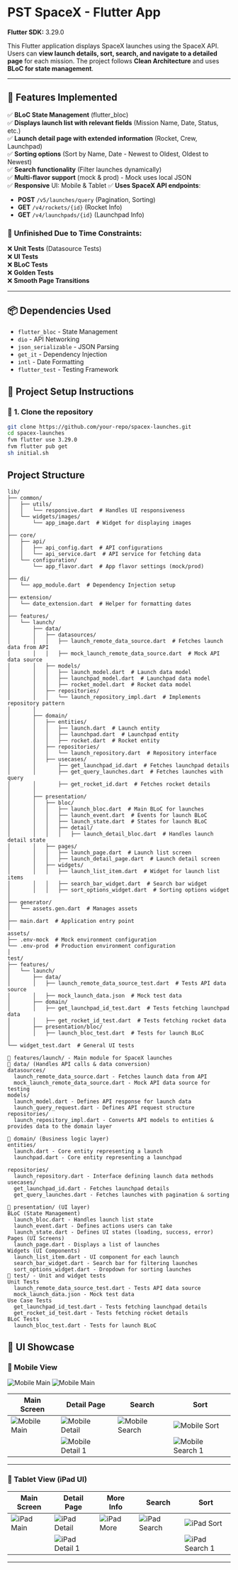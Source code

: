 # PST SpaceX - Flutter App
 **Flutter SDK:** 3.29.0  

This Flutter application displays SpaceX launches using the SpaceX API.
Users can **view launch details, sort, search, and navigate to a detailed page** for each mission.
The project follows **Clean Architecture** and uses **BLoC for state management**.

---
## 🚀 Features Implemented  

✅ **BLoC State Management** (flutter_bloc)  
✅ **Displays launch list with relevant fields** (Mission Name, Date, Status, etc.)  
✅ **Launch detail page with extended information** (Rocket, Crew, Launchpad)  
✅ **Sorting options** (Sort by Name, Date - Newest to Oldest, Oldest to Newest)  
✅ **Search functionality** (Filter launches dynamically)  
✅ **Multi-flavor support** (mock & prod) - Mock uses local JSON  
✅ **Responsive** UI: Mobile & Tablet 
✅ **Uses SpaceX API endpoints**:  
   - **POST** `/v5/launches/query` (Pagination, Sorting)  
   - **GET** `/v4/rockets/{id}` (Rocket Info)  
   - **GET** `/v4/launchpads/{id}` (Launchpad Info)  

### 🔹 **Unfinished Due to Time Constraints:**
❌ **Unit Tests** (Datasource Tests)  
❌ **UI Tests**  
❌ **BLoC Tests**  
❌ **Golden Tests**  
❌ **Smooth Page Transitions**  

---

## 📦 Dependencies Used  

- `flutter_bloc` - State Management  
- `dio` - API Networking  
- `json_serializable` - JSON Parsing  
- `get_it` - Dependency Injection  
- `intl` - Date Formatting  
- `flutter_test` - Testing Framework  


## 📜 Project Setup Instructions
### 🔹 **1. Clone the repository**
```sh
git clone https://github.com/your-repo/spacex-launches.git
cd spacex-launches
fvm flutter use 3.29.0
fvm flutter pub get
sh initial.sh
```


## Project Structure
```
lib/
├── common/
│   ├── utils/
│   │   └── responsive.dart  # Handles UI responsiveness
│   └── widgets/images/
│       └── app_image.dart  # Widget for displaying images
│
├── core/
│   ├── api/
│   │   ├── api_config.dart  # API configurations
│   │   └── api_service.dart  # API service for fetching data
│   └── configuration/
│       └── app_flavor.dart  # App flavor settings (mock/prod)
│
├── di/
│   └── app_module.dart  # Dependency Injection setup
│
├── extension/
│   └── date_extension.dart  # Helper for formatting dates
│
├── features/
│   └── launch/
│       ├── data/
│       │   ├── datasources/
│       │   │   ├── launch_remote_data_source.dart  # Fetches launch data from API
│       │   │   ├── mock_launch_remote_data_source.dart  # Mock API data source
│       │   ├── models/
│       │   │   ├── launch_model.dart  # Launch data model
│       │   │   ├── launchpad_model.dart  # Launchpad data model
│       │   │   ├── rocket_model.dart  # Rocket data model
│       │   ├── repositories/
│       │   │   └── launch_repository_impl.dart  # Implements repository pattern
│       │
│       ├── domain/
│       │   ├── entities/
│       │   │   ├── launch.dart  # Launch entity
│       │   │   ├── launchpad.dart  # Launchpad entity
│       │   │   ├── rocket.dart  # Rocket entity
│       │   ├── repositories/
│       │   │   └── launch_repository.dart  # Repository interface
│       │   ├── usecases/
│       │       ├── get_launchpad_id.dart  # Fetches launchpad details
│       │       ├── get_query_launches.dart  # Fetches launches with query
│       │       ├── get_rocket_id.dart  # Fetches rocket details
│       │
│       ├── presentation/
│       │   ├── bloc/
│       │   │   ├── launch_bloc.dart  # Main BLoC for launches
│       │   │   ├── launch_event.dart  # Events for launch BLoC
│       │   │   ├── launch_state.dart  # States for launch BLoC
│       │   │   ├── detail/
│       │   │   │   ├── launch_detail_bloc.dart  # Handles launch detail state
│       │   ├── pages/
│       │   │   ├── launch_page.dart  # Launch list screen
│       │   │   ├── launch_detail_page.dart  # Launch detail screen
│       │   ├── widgets/
│       │   │   ├── launch_list_item.dart  # Widget for launch list items
│       │   │   ├── search_bar_widget.dart  # Search bar widget
│       │   │   ├── sort_options_widget.dart  # Sorting options widget
│
├── generator/
│   └── assets.gen.dart  # Manages assets
│
├── main.dart  # Application entry point
│
assets/
├── .env-mock  # Mock environment configuration
└── .env-prod  # Production environment configuration
│
test/
├── features/
│   └── launch/
│       ├── data/
│       │   ├── launch_remote_data_source_test.dart  # Tests API data source
│       │   ├── mock_launch_data.json  # Mock test data
│       ├── domain/
│       │   ├── get_launchpad_id_test.dart  # Tests fetching launchpad data
│       │   ├── get_rocket_id_test.dart  # Tests fetching rocket data
│       ├── presentation/bloc/
│       │   ├── launch_bloc_test.dart  # Tests for launch BLoC
│
└── widget_test.dart  # General UI tests
```
```
📂 features/launch/ - Main module for SpaceX launches
🔹 data/ (Handles API calls & data conversion)
datasources/
  launch_remote_data_source.dart - Fetches launch data from API
  mock_launch_remote_data_source.dart - Mock API data source for testing
models/
  launch_model.dart - Defines API response for launch data
  launch_query_request.dart - Defines API request structure
repositories/
  launch_repository_impl.dart - Converts API models to entities & provides data to the domain layer

🔹 domain/ (Business logic layer)
entities/
  launch.dart - Core entity representing a launch
  launchpad.dart - Core entity representing a launchpad
  
repositories/
  launch_repository.dart - Interface defining launch data methods
usecases/
  get_launchpad_id.dart - Fetches launchpad details
  get_query_launches.dart - Fetches launches with pagination & sorting

🔹 presentation/ (UI layer)
BLoC (State Management)
  launch_bloc.dart - Handles launch list state
  launch_event.dart - Defines actions users can take
  launch_state.dart - Defines UI states (loading, success, error)
Pages (UI Screens)
  launch_page.dart - Displays a list of launches
Widgets (UI Components)
  launch_list_item.dart - UI component for each launch
  search_bar_widget.dart - Search bar for filtering launches
  sort_options_widget.dart - Dropdown for sorting launches
📂 test/ - Unit and widget tests
Unit Tests
  launch_remote_data_source_test.dart - Tests API data source
  mock_launch_data.json - Mock test data
Use Case Tests
  get_launchpad_id_test.dart - Tests fetching launchpad details
  get_rocket_id_test.dart - Tests fetching rocket details
BLoC Tests
  launch_bloc_test.dart - Tests for launch BLoC
```


## 📸 UI Showcase  

### **📌 Mobile View**  
![Mobile Main](assets/images/m_flow.gif)
![Mobile Main](assets/images/ipad_flow.gif)

| Main Screen | Detail Page | Search | Sort |
|------------|------------|--------|------|
| ![Mobile Main](assets/images/m1.png) | ![Mobile Detail](assets/images/mdetail.png) | ![Mobile Search](assets/images/msearch.png) | ![Mobile Sort](assets/images/msort.png) |
|| ![Mobile Detail 1](assets/images/mdetail1.png) |  | ![Mobile Search 1](assets/images/msearch1.png) | ![Mobile Sort 1](assets/images/msort2.png) |

---

### **📌 Tablet View (iPad UI)**  
| Main Screen | Detail Page | More Info | Search | Sort |
|------------|------------|------------|--------|------|
| ![iPad Main](assets/images/ipad.png) | ![iPad Detail](assets/images/ipaddetail.png) | ![iPad More](assets/images/ipadmore.png) | ![iPad Search](assets/images/ipadsearch.png) | ![iPad Sort](assets/images/ipadsort1.png) |
|| ![iPad Detail 1](assets/images/ipaddetail1.png) |  |  | ![iPad Search 1](assets/images/ipadsearch1.png) | ![iPad Sort 2](assets/images/ipadsort2.png) |

---
